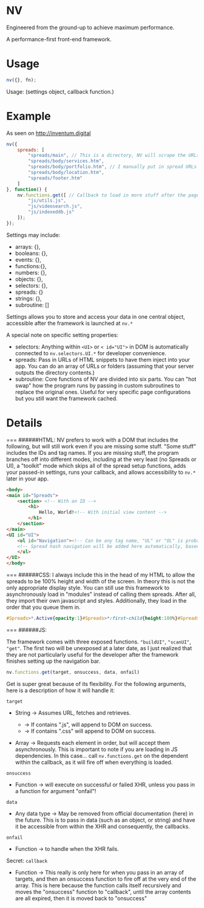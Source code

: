 # NV

Engineered from the ground-up to achieve maximum performance.

A performance-first front-end framework.

# Usage

```javascript
nv({}, fn);
```
Usage: (settings object, callback function.)

# Example

As seen on http://inventum.digital

```javascript
nv({
	spreads: [
		"spreads/main", // This is a directory, NV will scrape the URLs if your server outputs a directory map. Or if you have your server return an array, NV will JSON.parse it.
		"spreads/body/services.htm",
		"spreads/body/portfolio.htm", // I manually put in spread URLs for fine control of the order. Scraping will just add the spreads by alphabetical order.
		"spreads/body/location.htm",
		"spreads/footer.htm"
	]
}, function() {
	nv.functions.get([ // Callback to load in more stuff after the page renders.
		"js/utils.js",
		"js/videosearch.js",
		"js/indexeddb.js"
	]);
});
```

Settings may include:
* arrays: {},
* booleans: {},
* events: {},
* functions:{},
* numbers: {},
* objects: {},
* selectors: {},
* spreads: {}
* strings: {},
* subroutine: []

Settings allows you to store and access your data in one central object, accessible after the framework is launched at `nv.*`

A special note on specific setting properties:
* selectors: Anything within ```<UI>``` or ```< id="UI">``` in DOM is automatically connected to ```nv.selectors.UI.*``` for developer convenience.
* spreads: Pass in URLs of HTML snippets to have them inject into your app. You can do an array of URLs or folders (assuming that your server outputs the directory contents.)
* subroutine: Core functions of NV are divided into six parts. You can "hot swap" how the program runs by passing in custom subroutines to replace the original ones. Useful for very specific page configurations but you still want the framework cached.

# Details
===
######HTML:
NV prefers to work with a DOM that includes the following, but will still work even if you are missing some stuff. "Some stuff" includes the IDs and tag names. If you are missing stuff, the program branches off into different modes, including at the very least (no Spreads or UI), a "toolkit" mode which skips all of the spread setup functions, adds your passed-in settings, runs your callback, and allows accessibility to `nv.*` later in your app.

```html
<body>
<main id="Spreads">
	<section> <!-- With an ID -->
		<h1>
			Hello, World!<!-- With initial view content -->
		</h1>
	</section>
</main>
<UI id="UI">
	<ul id="Navigation"><!-- Can be any tag name, "UL" or "OL" is probably best. -->
	<!-- Spread hash navigation will be added here automatically, based on the filename of the spread. -->
	</ul>
</UI>
</body>
```
===
######CSS:
I always include this in the head of my HTML to allow the spreads to be 100% height and width of the screen. In theory this is not the only appropriate display style. You can still use this framework to asynchronously load in "modules" instead of calling them spreads. After all, they import their own javascript and styles. Additionally, they load in the order that you queue them in.

```css
#Spreads>*.Active{opacity:1}#Spreads>*:first-child{height:100%}#Spreads>*>*{text-align:center;display:table-cell;vertical-align:middle}#Spreads>*{display:table;height:100%;width:100%;transition:0.25s all ease-in-out;position:relative;opacity:0.125}#Spreads{height:100%;-webkit-overflow-scrolling:touch;font:400 16px/1.5 sans-serif}*{-webkit-text-size-adjust:none;-webkit-touch-callout:none;margin:0 auto;text-decoration:none;box-sizing:border-box;text-rendering:geometricPrecision}@viewport{width:device-width;zoom:1}a{color:inherit;font:inherit;pointer-events:auto}body,html,main{font:400 16px/1.5 sans-serif;color:#000;height:100%;width:100%;padding:0;margin:0}
```
===
######JS:

The framework comes with three exposed functions. `"buildUI"`, `"scanUI"`, `"get"`. The first two will be unexposed at a later date, as I just realized that they are not particularly useful for the developer after the framework finishes setting up the navigation bar.

```javascript
nv.functions.get(target, onsuccess, data, onfail)
```

Get is super great because of its flexibility. For the following arguments, here is a description of how it will handle it:

`target`

* String -> Assumes URL, fetches and retrieves.
	* -> If contains ".js", will append to DOM on success.
	* -> If contains ".css" will append to DOM on success.

* Array -> Requests each element in order, but will accept them asynchronously. This is important to note if you are loading in JS dependencies. In this case... call `nv.functions.get` on the dependent within the callback, as it will fire off when everything is loaded.

`onsuccess`

* Function -> will execute on successful or failed XHR, unless you pass in a function for argument "onfail"!

`data`

* Any data type -> May be removed from official documentation (here) in the future. This is to pass in data (such as an object, or string) and have it be accessible from within the XHR and consequently, the callbacks.

`onfail`

* Function -> to handle when the XHR fails.

Secret: `callback`

* Function -> This really is only here for when you pass in an array of targets, and then an onsuccess function to fire off at the very end of the array. This is here because the function calls itself recursively and moves the "onsuccess" function to "callback", until the array contents are all expired, then it is moved back to "onsuccess"